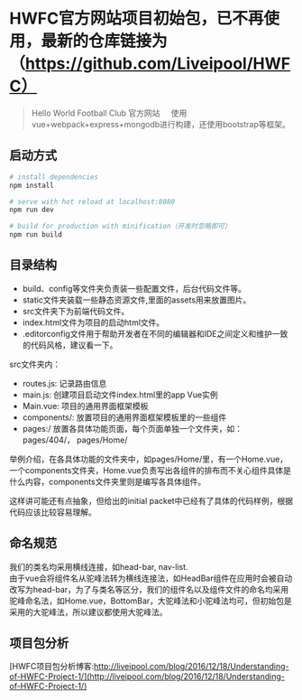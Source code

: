 # HWFC官方网站项目初始包，已不再使用，最新的仓库链接为（https://github.com/Liveipool/HWFC）     

> Hello World Football Club 官方网站    
> 使用vue+webpack+express+mongodb进行构建，还使用bootstrap等框架。

## 启动方式

``` bash
# install dependencies
npm install

# serve with hot reload at localhost:8080
npm run dev

# build for production with minification（开发时忽略即可）
npm run build
```
## 目录结构
- build、config等文件夹负责装一些配置文件，后台代码文件等。   
- static文件夹装载一些静态资源文件,里面的assets用来放置图片。    
- src文件夹下为前端代码文件。   
- index.html文件为项目的启动html文件。  
- .editorconfig文件用于帮助开发者在不同的编辑器和IDE之间定义和维护一致的代码风格，建议看一下。  

src文件夹内：
- routes.js:  记录路由信息    
- main.js:  创建项目启动文件index.html里的app Vue实例   
- Main.vue:  项目的通用界面框架模板   
- components/:  放置项目的通用界面框架模板里的一些组件   
- pages:/ 放置各具体功能页面，每个页面单独一个文件夹，如：pages/404/， pages/Home/

举例介绍，在各具体功能的文件夹中，如pages/Home/里，有一个Home.vue，一个components文件夹，Home.vue负责写出各组件的排布而不关心组件具体是什么内容，components文件夹里则是编写各具体组件。

这样讲可能还有点抽象，但给出的initial packet中已经有了具体的代码样例，根据代码应该比较容易理解。

## 命名规范
我们的类名均采用横线连接，如head-bar, nav-list.  
由于vue会将组件名从驼峰法转为横线连接法，如HeadBar组件在应用时会被自动改写为head-bar，为了与类名等区分，我们的组件名以及组件文件的命名均采用驼峰命名法，如Home.vue，BottomBar，大驼峰法和小驼峰法均可，但初始包是采用的大驼峰法，所以建议都使用大驼峰法。   

## 项目包分析  
[HWFC项目包分析博客:http://liveipool.com/blog/2016/12/18/Understanding-of-HWFC-Project-1/](http://liveipool.com/blog/2016/12/18/Understanding-of-HWFC-Project-1/)
